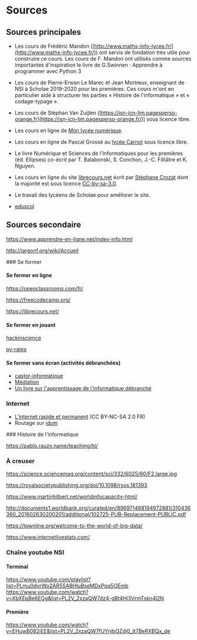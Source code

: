 # Sources

## Sources principales

- Les cours de Frédéric Mandon ([http://www.maths-info-lycee.fr/](http://www.maths-info-lycee.fr/)) ont servis de fondation très utile pour construire ce cours. Les cours de F. Mandon ont utilisés comme sources importantes d'inspiration le livre de G.Swinnen : Apprendre à programmer avec
  Python 3

- Les cours de Pierre-Erwan Le Marec et Jean Mortreux, enseignant de NSI à Scholae 2019-2020 pour les premières. Ces cours m'ont en particulier aidé à structurer les parties « Histoire de l'informatique » et « codage-typage ».

- Les cours de Stéphan Van Zuijlen ([https://isn-icn-ljm.pagesperso-orange.fr](https://isn-icn-ljm.pagesperso-orange.fr/)) sous licence libre.

- Les cours en ligne de [Mon lycée numérique](http://www.monlyceenumerique.fr/index_nsi.html).

- Les cours en ligne de Pascal Grossé au [lycée Carnot](https://python-carnot.fr/) sous licence libre.

- Le livre Numérique et Sciences de l'Informatiques pour les premières (éd. Ellipses) co-écrit par T. Balabonski, S. Conchon, J.-C.
  Filliâtre et K. Nguyen.

- Les cours en ligne du site [librecours.net](https://librecours.net) écrit par [Stéphane Crozat](http://stph.crzt.fr) dont la majorité est sous licence [CC-by-sa-3.0](http://creativecommons.org/licenses/by-sa/3.0/fr/).

- Le travail des lycéens de Scholae pour améliorer le site.

- [eduscol](https://eduscol.education.fr/2068/programmes-et-ressources-en-numerique-et-sciences-informatiques-voie-g)

## Sources secondaire

<https://www.apprendre-en-ligne.net/index-info.html>

<http://jargonf.org/wiki/Accueil>

### Se former
#### Se former en ligne

<https://openclassrooms.com/fr/>

<https://freecodecamp.org/>

<https://librecours.net/>

#### Se former en jouant

[hackinscience](https://www.hackinscience.org/exercises/)

[py-rates](https://py-rates.org/index.html)

#### Se former sans écran (activités débranchées)

- [castor-informatique](https://castor-informatique.fr/)
- [Médiation ](https://members.loria.fr/MDuflot/files/mediation.html)
- [Un livre sur l'apprentissage de l'informatique débranché](https://interstices.info/wp-content/uploads/2018/01/csunplugged2014-fr-comp.pdf)

###  Internet

- [L'internet rapide et permanent](http://irp.nain-t.net/doku.php/start) (CC BY-NC-SA 2.0 FR)
- Routage sur [idum](http://idum.fr/spip.php?article213)

### Histoire de l'informatique

<https://pablo.rauzy.name/teaching/hi/>


### À creuser

<https://science.sciencemag.org/content/sci/332/6025/60/F2.large.jpg>

<https://royalsocietypublishing.org/doi/10.1098/rsos.181393>

<https://www.martinhilbert.net/worldinfocapacity-html/>

<http://documents1.worldbank.org/curated/en/896971468194972881/310436360_201602630200201/additional/102725-PUB-Replacement-PUBLIC.pdf>

<https://townline.org/welcome-to-the-world-of-big-data/>

<https://www.internetlivestats.com/>


### Chaîne youtube NSI

#### Terminal 

https://www.youtube.com/playlist?list=PLmu0dyrWo2AR5SABHluBseMDxPpq5OEmb
https://www.youtube.com/watch?v=XbXEpBe6EGg&list=PL2V_2xzaQW7dz4-gBt4Hj3VrmTskn4l2N

#### Première

https://www.youtube.com/watch?v=EHuwB082jEE&list=PL2V_2xzaQW7fUYnjbOZdj0_It7BeRXBQx_de